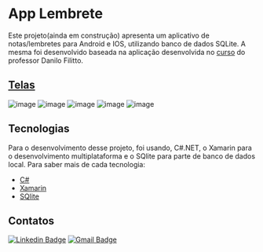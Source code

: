 # App Lembrete
Este projeto(ainda em construção) apresenta um aplicativo de notas/lembretes para Android e IOS, utilizando banco de dados SQLite. A mesma foi desenvolvido baseada na aplicação desenvolvida no [curso](https://www.youtube.com/playlist?list=PLfvOpw8k80Wr1V3SKx_uX3fK316jvvDdT) do professor Danilo Filitto.

## [Telas](https://drive.google.com/drive/u/0/folders/1ufukgx4t2t351CoK7qnKoCiwiKAGvZlF)
![image](https://user-images.githubusercontent.com/72640449/188248664-13e47e5d-fb3f-41b1-a980-657a1b11888a.png)
![image](https://user-images.githubusercontent.com/72640449/188248699-8a548a01-1641-437c-8c73-0915ff6352fd.png)
![image](https://user-images.githubusercontent.com/72640449/188248714-866ff81b-4de4-425e-8bc7-27e6dcc2a615.png)
![image](https://user-images.githubusercontent.com/72640449/188248719-5c2f19a5-7f4f-4de2-9b03-eeb33f094339.png)
![image](https://user-images.githubusercontent.com/72640449/188248727-d486dfbf-b89f-43b0-85aa-522871b1b5d6.png)


## Tecnologias
Para o desenvolvimento desse projeto, foi usando, C#.NET, o Xamarin para o desenvolvimento multiplataforma e o SQlite para 
parte de banco de dados local. Para saber mais de cada tecnologia: </br>
- [C#](https://github.com/csharpbrasil)
- [Xamarin](https://github.com/xamarin)
- [SQlite](https://github.com/sqlite/sqlite#sqlite-source-repository)

## Contatos 
[![Linkedin Badge](https://img.shields.io/badge/-LinkedIn-0072b1?style=for-the-badge&logo=Linkedin&logoColor=white)](https://www.linkedin.com/in/emmanuel-cosme-martins-bento-3963bb1b9/ 'Contato pelo LinkedIn')
[![Gmail Badge](https://img.shields.io/badge/-gmail-c14438?style=for-the-badge&logo=Gmail&logoColor=white)](mailto:emmanuelbento6@gmail.com 'Contato via Email')


